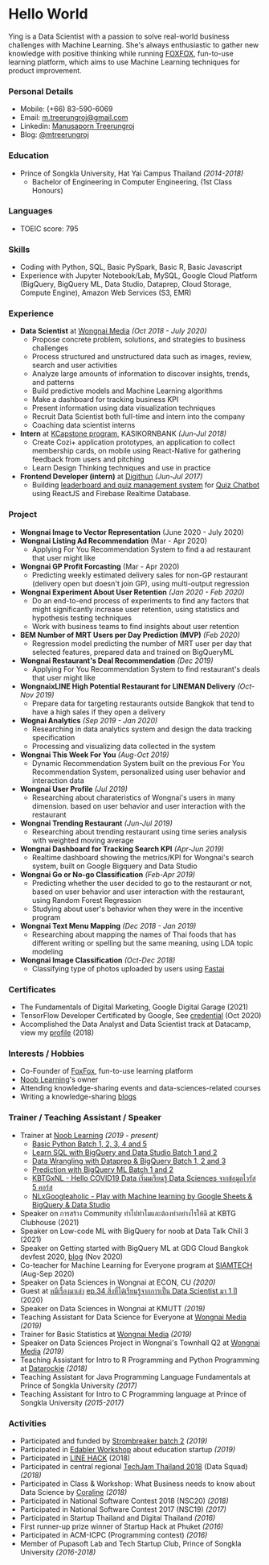 # Hello World
Ying is a Data Scientist with a passion to solve real-world business challenges with Machine Learning. She's always enthusiastic to gather new knowledge with positive thinking while running [FOXFOX](http://foxfox.io), fun-to-use learning platform, which aims to use Machine Learning techniques for product improvement.

### Personal Details
* Mobile: (+66) 83-590-6069
* Email: m.treerungroj@gmail.com
* Linkedin: [Manusaporn Treerungroj](https://www.linkedin.com/in/mtreerungroj)
* Blog: [@mtreerungroj](https://medium.com/@m.treerungroj)

### Education
* Prince of Songkla University, Hat Yai Campus Thailand *(2014-2018)*
  - Bachelor of Engineering in Computer Engineering, (1st Class Honours)

### Languages
* TOEIC score: 795

### Skills
* Coding with Python, SQL, Basic PySpark, Basic R, Basic Javascript
* Experience with Jupyter Notebook/Lab, MySQL, Google Cloud Platform (BigQuery, BigQuery ML, Data Studio, Dataprep, Cloud Storage, Compute Engine), Amazon Web Services (S3, EMR)

### Experience
- **Data Scientist** at [Wongnai Media](https://www.wongnai.com/about) *(Oct 2018 - July 2020)*
  - Propose concrete problem, solutions, and strategies to business challenges
  - Process structured and unstructured data such as images, review, search and user activities
  - Analyze large amounts of information to discover insights, trends, and patterns
  - Build predictive models and Machine Learning algorithms
  - Make a dashboard for tracking business KPI
  - Present information using data visualization techniques
  - Recruit Data Scientist both full-time and intern into the company
  - Coaching data scientist interns
- **Intern** at [KCapstone program](https://web.facebook.com/kcapstone), KASIKORNBANK *(Jun-Jul 2018)*
  - Create Cozi+ application prototypes, an application to collect membership cards, on mobile using React-Native for gathering feedback from users and pitching
  - Learn Design Thinking techniques and use in practice
- **Frontend Developer (intern)** at [Digithun](https://github.com/digithun/ddt) *(Jun-Jul 2017)*
  - Building [leaderboard and quiz management system](https://quizchatbot-ce222.firebaseapp.com/) for [Quiz Chatbot](https://facebook.com/QuizChatbot-122419575009686) using ReactJS and Firebase Realtime Database.

### Project
* **Wongnai Image to Vector Representation** (June 2020 - July 2020)
* **Wongnai Listing Ad Recommendation** (Mar - Apr 2020)
  - Applying For You Recommendation System to find a ad restaurant that user might like
* **Wongnai GP Profit Forcasting** (Mar - Apr 2020)
  - Predicting weekly estimated delivery sales for non-GP restaurant (delivery open but doesn't join GP), using multi-output regression
* **Wongnai Experiment About User Retention** *(Jan 2020 - Feb 2020)*
  - Do an end-to-end process of experiments to find any factors that might significantly increase user retention, using statistics and hypothesis testing techniques
  - Work with business teams to find insights about user retention
* **BEM Number of MRT Users per Day Prediction (MVP)** *(Feb 2020)*
  - Regression model predicting the number of MRT user per day that selected features, prepared data and trained on BigQueryML
* **Wongnai Restaurant's Deal Recommendation** *(Dec 2019)*
  - Applying For You Recommendation System to find restaurant's deals that user might like
* **WongnaixLINE High Potential Restaurant for LINEMAN Delivery** *(Oct-Nov 2019)*
  - Prepare data for targeting restaurants outside Bangkok that tend to have a high sales if they open a delivery
* **Wognai Analytics** *(Sep 2019 - Jan 2020)*
  - Researching in data analytics system and design the data tracking specification
  - Processing and visualizing data collected in the system
* **Wongnai This Week For You** *(Aug-Oct 2019)*
  - Dynamic Recommendation System built on the previous For You Recommendation System, personalized using user behavior and interaction data
* **Wongnai User Profile** *(Jul 2019)*
  - Researching about charateristics of Wongnai's users in many dimension. based on user behavior and user interaction with the restaurant
* **Wongnai Trending Restaurant** *(Jun-Jul 2019)*
  - Researching about trending restaurant using time series analysis with weighted moving average
* **Wongnai Dashboard for Tracking Search KPI** *(Apr-Jun 2019)*
  - Realtime dashboard showing the metrics/KPI for Wongnai's search system, built on Google Bigquery and Data Studio
* **Wongnai Go or No-go Classification** *(Feb-Apr 2019)*
  - Predicting whether the user decided to go to the restaurant or not, based on user behavior and user interaction with the restaurant, using Random Forest Regression
  - Studying about user's behavior when they were in the incentive program
* **Wongnai Text Menu Mapping** *(Dec 2018 - Jan 2019)*
  - Researching about mapping the names of Thai foods that has different writing or spelling but the same meaning, using LDA topic modeling
* **Wongnai Image Classification** *(Oct-Dec 2018)*
  - Classifying type of photos uploaded by users using [Fastai](https://docs.fast.ai/index.html)
  
### Certificates
* The Fundamentals of Digital Marketing, Google Digital Garage (2021)
* TensorFlow Developer Certificated by Google, See [credential](https://www.credential.net/7eb322a4-d988-4bde-a21d-b44eecc8b362) (Oct 2020)
* Accomplished the Data Analyst and Data Scientist track at Datacamp, view my [profile](https://datacamp.com/profile/mtreerungroj) (2018)

### Interests / Hobbies
* Co-Founder of [FoxFox](http://foxfox.io), fun-to-use learning platform
* [Noob Learning](https://web.facebook.com/nooblearning)'s owner
* Attending knowledge-sharing events and data-sciences-related courses
* Writing a knowledge-sharing [blogs](https://medium.com/@m.treerungroj)

### Trainer / Teaching Assistant / Speaker
* Trainer at [Noob Learning](https://web.facebook.com/nooblearning) *(2019 - present)*
  - [Basic Python Batch 1, 2, 3, 4 and 5](https://web.facebook.com/events/510948563005126)
  - [Learn SQL with BigQuery and Data Studio Batch 1 and 2](https://www.facebook.com/events/2471295139773410/)
  - [Data Wrangling with Dataprep & BigQuery Batch 1, 2 and 3](https://www.facebook.com/events/411779262805961)
  - [Prediction with BigQuery ML Batch 1 and 2](https://www.facebook.com/events/412439182993996)
  - [KBTGxNL - Hello COVID19 Data เริ่มมเรียนรู้ Data Sciences จากข้อมูลไวรัส 5 คอร์ส](https://www.facebook.com/photo?fbid=3027401860615124&set=a.1059136184108378)
  - [NLxGoogleaholic - Play with Machine learning by Google Sheets & BigQuery & Data Studio](https://www.facebook.com/events/596787261249486)
* Speaker on การสร้าง Community ทำไปทำไมและต้องทำอย่างไรให้ดี at KBTG Clubhouse (2021)
* Speaker on Low-code ML with BigQuery for noob at Data Talk Chill 3 (2021)
* Speaker on Getting started with BigQuery ML at GDG Cloud Bangkok devfest 2020, [blog](https://medium.com/nooblearning/getting-started-with-bigquery-ml-aa2f6069a88d) (Nov 2020)
* Co-teacher for Machine Learning for Everyone program at [SIAMTECH](https://www.siamtech.ac.th) (Aug-Sep 2020)
* Speaker on Data Sciences in Wongnai at ECON, CU *(2020)*
* Guest at [หมีเรื่องมาเล่า](https://www.facebook.com/2bearstalk/) [ep.34 สิ่งที่ได้เรียนรู้จากการเป็น Data Scientist มา 1 ปี](https://open.spotify.com/episode/6cXjpU9HFnoSFBkfXGlSHx?si=vJSBAbvlRjOFMeCIf2i4bA) (2020)
* Speaker on Data Sciences in Wongnai at KMUTT *(2019)*
* Teaching Assistant for Data Science for Everyone at [Wongnai Media](https://www.wongnai.com/about) *(2019)*
* Trainer for Basic Statistics at [Wongnai Media](https://www.wongnai.com/about) *(2019)*
* Speaker on Data Sciences Project in Wongnai's Townhall Q2 at [Wongnai Media](https://www.wongnai.com/about) *(2019)*
* Teaching Assistant for Intro to R Programming and Python Programming at [Datarockie](https://datarockie.com/) *(2018)*
* Teaching Assistant for Java Programming Language Fundamentals at Prince of Songkla University *(2017)*
* Teaching Assistant for Intro to C Programming language at Prince of Songkla University *(2015-2017)*

### Activities
* Participated and funded by [Strombreaker batch 2](https://www.disruptignite.com/accelerator/edtech-accelerator) *(2019)*
* Participated in [Edabler Workshop](https://www.edabler.com/) about education startup *(2019)*
* Participated in [LINE HACK](https://hackth.line.me/) (2018)
* Participated in central regional [TechJam Thailand 2018](https://www.techjam.tech/) (Data Squad) *(2018)*
* Participated in Class & Workshop: What Business needs to know about Data Science by [Coraline](https://www.coraline.co.th/) *(2018)*
* Participated in National Software Contest 2018 (NSC20) *(2018)*
* Participated in National Software Contest 2017 (NSC19) *(2017)*
* Participated in Startup Thailand and Digital Thailand *(2016)*
* First runner-up prize winner of Startup Hack at Phuket *(2016)*
* Participated in ACM-ICPC (Programming contest) *(2016)*
* Member of Pupasoft Lab and Tech Startup Club, Prince of Songkla University *(2016-2018)*
